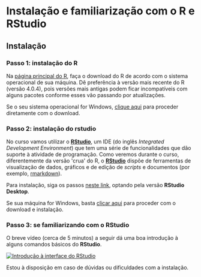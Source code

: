 # Instalação e familiarização com o R e RStudio

## Instalação

### Passo 1: instalação do R 

Na [página principal do R](https://cran.r-project.org/), faça o download do R de acordo com o sistema operacional de sua máquina. Dê preferência à versão mais recente do R (versão 4.0.4), pois versões mais antigas podem ficar incompatíveis com alguns pacotes conforme esses vão passando por atualizações.

Se o seu sistema operacional for Windows, [clique aqui](https://cran.r-project.org/bin/windows/base/R-4.0.4-win.exe) para proceder diretamente com o download. 

### Passo 2: instalação do rstudio

No curso vamos utilizar o **[RStudio](https://rstudio.com)**, um IDE (do inglês _Integrated Development Environment_) que tem uma série de funcionalidades que dão suporte à atividade de programação. Como veremos durante o curso, diferentemente da versão 'crua' do R, o **[RStudio](https://rstudio.com)** dispõe de ferramentas de visualização de dados, gráficos e de edição de _scripts_ e documentos (por exemplo, [rmarkdown](https://rmarkdown.rstudio.com/)).

Para instalação, siga os passos [neste link](https://rstudio.com/products/rstudio/download/), optando pela versão **RStudio Desktop**.

Se sua máquina for Windows, basta [clicar aqui](https://download1.rstudio.org/desktop/windows/RStudio-1.4.1106.exe) para proceder com o download e instalação.

### Passo 3: se familiarizando com o **RStudio**

O breve vídeo (cerca de 5 minutos) a seguir dá uma boa introdução à alguns comandos básicos do **RStudio**. 

[![Introdução à interface do RStudio](https://img.youtube.com/vi/7yhw_xYWqlU/0.jpg)](https://www.youtube.com/watch?v=7yhw_xYWqlU)

Estou à disposição em caso de dúvidas ou dificuldades com a instalação.